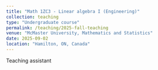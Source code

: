 ```yaml
---
title: "Math 1ZC3 - Linear algebra I (Engineering)"
collection: teaching
type: "Undergraduate course"
permalink: /teaching/2025-fall-teaching
venue: "McMaster University, Mathematics and Statistics"
date: 2025-09-02
location: "Hamilton, ON, Canada"
---
```


Teaching assistant